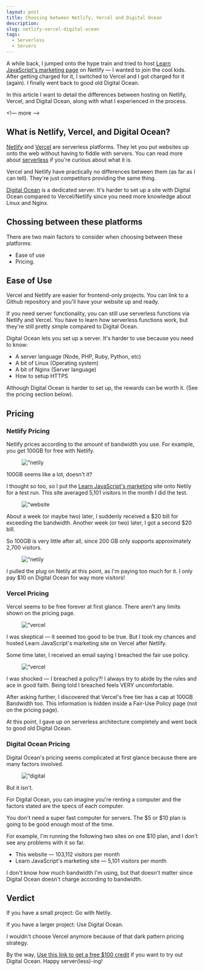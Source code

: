 ```yaml
---
layout: post
title: Choosing between Netlify, Vercel and Digital Ocean
description:
slug: netlify-vercel-digital-ocean
tags: 
  - Serverless
  - Servers
--- 
```

A while back, I jumped onto the hype train and tried to host [Learn JavaScript's marketing page](https://learnjavascript.today) on Netlify — I wanted to join the cool kids. After getting charged for it, I switched to Vercel and I got charged for it (again). I finally went back to good old Digital Ocean.   

In this article I want to detail the differences between hosting on Netlify, Vercel, and Digital Ocean, along with what I experienced in the process.   

<!— more —>  

## What is Netlify, Vercel, and Digital Ocean?  

[Netlify](https://www.netlify.com) and [Vercel](https://vercel.com) are serverless platforms. They let you put websites up onto the web without having to fiddle with servers. You can read more about [serverless](https://serverless.css-tricks.com) if you're curious about what it is.   

Vercel and Netlify have practically no differences between them (as far as I can tell). They're just competitors providing the same thing.   

[Digital Ocean](https://m.do.co/c/64daa7a7a455) is a dedicated server. It's harder to set up a site with Digital Ocean compared to Vercel/Netlify since you need more knowledge about Linux and Nginx.   

## Chossing between these platforms  

There are two main factors to consider when choosing between these platforms:   
  - Ease of use  
  - Pricing.   

## Ease of Use  

Vercel and Netlify are easier for frontend-only projects. You can link to a Github repository and you'll have your website up and ready.   

If you need server functionality, you can still use serverless functions via Netlify and Vercel. You have to learn how serverless functions work, but they're still pretty simple compared to Digital Ocean.   

Digital Ocean lets you set up a server. It's harder to use because you need to know:   
  - A server language (Node, PHP, Ruby, Python, etc)   
  - A bit of Linux (Operating system)  
  - A bit of Nginx (Server language)  
  - How to setup HTTPS  

Although Digital Ocean is harder to set up, the rewards can be worth it. (See the pricing section below).   

## Pricing   

### Netlify Pricing  

Netlify prices according to the amount of bandwidth you use. For example, you get 100GB for free with Netlify.  

<figure role=“figure”>
  <img src=“/images/2021/netily-vercel-and-digital-ocean/netily-pricing.png” alt=“netily pricing”>
</figure>

100GB seems like a lot, doesn't it?   

I thought so too, so I put the [Learn JavaScript's marketing](https://learnjavascript.today) site onto Netily for a test run. This site averaged 5,101 visitors in the month I did the test.   

<figure role=“figure”>
  <img src=“/images/2021/netily-vercel-and-digital-ocean/website-visitor-chart.png” alt=“website visitor chart”>
</figure> 

About a week (or maybe two) later, I suddenly received a $20 bill for exceeding the bandwidth. Another week (or two) later, I got a second $20 bill.   

So 100GB is very little after all, since 200 GB only supports approximately 2,700 visitors.  

<figure role=“figure”>
  <img src=“/images/2021/netily-vercel-and-digital-ocean/netily-bill.png” alt=“netily bill”>
</figure> 

I pulled the plug on Netily at this point, as I'm paying too much for it. I only pay $10 on Digital Ocean for way more visitors!   

### Vercel Pricing   

Vercel seems to be free forever at first glance. There aren't any limits shown on the pricing page.   

<figure role=“figure”>
  <img src=“/images/2021/netily-vercel-and-digital-ocean/vercel-pricing.png” alt=“vercel pricing”>
</figure> 

I was skeptical — it seemed too good to be true. But I took my chances and hosted Learn JavaScript's marketing site on Vercel after Netlify.   

Some time later, I received an email saying I breached the fair use policy.  

<figure role=“figure”>
  <img src=“/images/2021/netily-vercel-and-digital-ocean/vercel-email-fair-usage.png” alt=“vercel email fair usage”>
</figure> 

I was shocked — I breached a policy?! I always try to abide by the rules and ace in good faith. Being told I breached feels VERY uncomfortable.   

After asking further, I discovered that Vercel's free tier has a cap at 100GB Bandwidth too. This information is hidden inside a Fair-Use Policy page (not on the pricing page).   

At this point, I gave up on serverless architecture completely and went back to good old Digital Ocean.   

### Digital Ocean Pricing  

Digital Ocean's pricing seems complicated at first glance because there are many factors involved.   

<figure role=“figure”>
  <img src=“/images/2021/netily-vercel-and-digital-ocean/digital-ocean-pricing.png” alt=“digital ocean pricing”>
</figure> 

But it isn't.   

For Digital Ocean, you can imagine you're renting a computer and the factors stated are the specs of each computer.  

You don't need a super fast computer for servers. The $5 or $10 plan is going to be good enough most of the time.   

For example, I'm running the following two sites on one $10 plan, and I don't see any problems with it so far.   
  - This website — 103,112 visitors per month   
  - Learn JavaScript's marketing site — 5,101 visitors per month  

I don't know how much bandwidth I'm using, but that doesn't matter since Digital Ocean doesn't charge according to bandwidth.   

## Verdict  

If you have a small project: Go with Netily.   

If you have a larger project: Use Digital Ocean.  

I wouldn't choose Vercel anymore because of that dark pattern pricing strategy.   

By the way, [Use this link to get a free $100 credit](https://m.do.co/c/64daa7a7a455) if you want to try out Digital Ocean. Happy server(less)-ing!   
